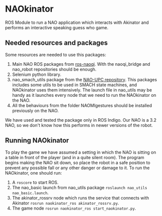 NAOkinator
==========

ROS Module to run a NAO application which interacts with Akinator and performs an interactive speaking guess who game.

Needed resources and packages
------------------------------
Some resources are needed to use this packages:
  1. Main NAO ROS packages from [ros-naoqi](https://github.com/ros-naoqi "github ros-naoqi organization"). With the naoqi_bridge and nao_robot repositories should be enough.
  2. Selenium python library.
  3. nao_smach_utils package from the [NAO-UPC repository](https://github.com/gerardcanal/NAO-UPC "NAO-UPC"). This packages includes some utils to be used in SMACH state machines, and NAOkinator uses them intensively. The launch file in nao_utils may be handy as it launches every node that we need to run the NAOkinator on the NAO.
  4. All the behaviours from the folder NAOMIgestures should be installed previously on the NAO.

We have used and tested the package only in ROS Indigo. Our NAO is a 3.2 NAO, so we don't know how this performs in newer versions of the robot.

Running NAOkinator
------------------
To play the game we have assumed a setting in which the NAO is sitting on a table in front of the player (and in a quite silent room). The program begins making the NAO sit down, so place the robot in a safe position to prevent any possible fall or any other danger or damage to it.
To run the NAOkinator, one should run:
  1. A `roscore` to start ROS.
  2. The nao_basic launch from nao_utils package `roslaunch nao_utils nao_basic.launch`.
  3. The akinator_rossrv node which runs the service that connects with Akinator `rosrun naokinator_ros akinator_rossrv.py`.
  4. The game node `rosrun naokinator_ros start_naokinator.py`.

  
  
